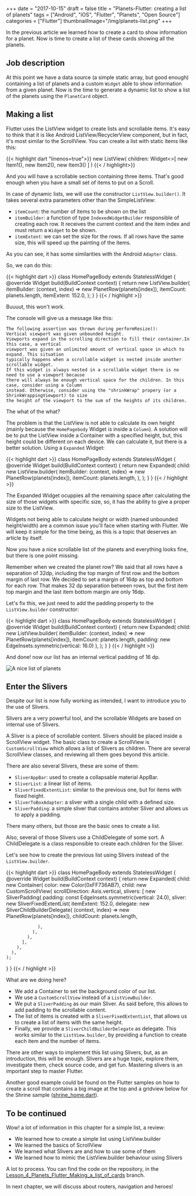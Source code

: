 +++
date = "2017-10-15"
draft = false
title = "Planets-Flutter: creating a list of planets"
tags = ["Android", "iOS", "Flutter", "Planets", "Open Source"]
categories = ["Flutter"]
thumbnailImage="/img/planets-list.png"
+++

In the previous article we learned how to create a card to show information for a planet. Now is time to create a list of these cards showing all the planets.

<!--more--> 

## Job description

At this point we have a data source (a simple static array, but good enough) containing a list of planets and a custom `Widget` able to show information from a given planet. Now is the time to generate a dynamic list to show a list of the planets using the `PlanetCard` object.

## Making a list

Flutter uses the ListView widget to create lists and scrollable items. It's easy to think that it is like Android ListView/RecyclerView component, but in fact, it's most similar to the ScrollView. You can create a list with static items like this:

{{< highlight dart "linenos=true">}}
new ListView(
  children: Widget<>[
    new Item1(),
    new Item2(),
    new Item3()
  ]
)
{{< / highlight>}}

And you will have a scrollable section containing three items. That's good enough when you have a small set of items to put on a Scroll.

In case of dynamic lists, we will use the constructor `ListView.builder()`. It takes several extra parameters other than the SimpleListView:

* `itemCount`: the number of items to be shown on the list
* `itemBuilder`: a function of type `IndexedWidgetBuilder` responsible of creating each row. It receives the current context and the item index and must return a `Widget` to be shown.
* `itemExtent`: we can set the size for the rows. If all rows have the same size, this will speed up the painting of the items.

As you can see, it has some similarities with the Android `Adapter` class.

So, we can do this:

{{< highlight dart >}}
class HomePageBody extends StatelessWidget {
  @override
  Widget build(BuildContext context) {
    return new ListView.builder(
      itemBuilder: (context, index) => new PlanetRow(planets[index]),
      itemCount: planets.length,
      itemExtent: 152.0,
    );
  }
}
{{< / highlight >}}

Buuuut, this won't work.

The console will give us a message like this:

```
The following assertion was thrown during performResize():
Vertical viewport was given unbounded height.
Viewports expand in the scrolling direction to fill their container.In this case, a vertical
viewport was given an unlimited amount of vertical space in which to expand. This situation
typically happens when a scrollable widget is nested inside another scrollable widget.
If this widget is always nested in a scrollable widget there is no need to use a viewport because
there will always be enough vertical space for the children. In this case, consider using a Column
instead. Otherwise, consider using the "shrinkWrap" propery (or a ShrinkWrappingViewport) to size
the height of the viewport to the sum of the heights of its children.
```

The what of the what?

The problem is that the ListView is not able to calculate its own height (mainly because the `HomePagebody` Widget is inside a `Column`). A solution will be to put the ListView inside a Container with a specified height, but, this height could be different on each device. We can calculate it, but there is a better solution. Using a `Expanded` Widget:

{{< highlight dart >}}
class HomePageBody extends StatelessWidget {
  @override
  Widget build(BuildContext context) {
    return new Expanded(
      child: new ListView.builder(
        itemBuilder: (context, index) => new PlanetRow(planets[index]),
        itemCount: planets.length,
      ),
    );
  }
}
{{< / highlight >}}

The Expanded Widget ocuppies all the remaining space after calculating the size of those widgets with specific size, so, it has the ability to give a proper size to the ListView.

Widgets not being able to calculate height or width (named unbounded height/width) are a common issue you'll face when starting with Flutter. We will keep it simple for the time being, as this is a topic that deserves an article by itself.

Now you have a nice scrollable list of the planets and everything looks fine, but there is one point missing.

Remember when we created the planet row? We said that all rows have a separation of 32dp, including the top margin of first row and the bottom margin of last row. We decided to set a margin of 16dp as top and bottom for each row. That makes 32 dp separation between rows, but the first item top margin and the last item bottom margin are only 16dp.

Let's fix this, we just need to add the padding property to the `ListView.builder` constructor:

{{< highlight dart >}}
class HomePageBody extends StatelessWidget {
  @override
  Widget build(BuildContext context) {
    return new Expanded(
      child: new ListView.builder(
        itemBuilder: (context, index) => new PlanetRow(planets[index]),
        itemCount: planets.length,
        padding: new EdgeInsets.symmetric(vertical: 16.0)
      ),
    );
  }
}
{{< / highlight >}}

And done! now our list has an internal vertical padding of 16 dp.

![A nice list of planets](/img/planets-list.png)

## Enter the Slivers

Despite our list is now fully working as intended, I want to introduce you to the use of Slivers. 

Slivers are a very powerful tool, and  the scrollable Widgets are based on internal use of Slivers.

A Sliver is a piece of scrollable content. Slivers should be placed inside a ScrollView widget. The basic class to create a ScrollView is `CustomScrollView` which allows a list of Slivers as children. There are several ScrollView classes, and reviewing all them goes beyond this article.

There are also several Slivers, these are some of them:

* `SliverAppBar`: used to create a collapsable material AppBar.
* `SliverList`: a linear list of items.
* `SliverFixedExtentList`: similar to the previous one, but for items with fixed height.
* `SliverToBoxAdapter`: a sliver with a single child with a defined size.
* `SliverPadding`: a simple sliver that contains antoher Sliver and allows us to apply a padding.

There many others, but those are the basic ones to create a list.

Also, several of those Slivers use a ChildDelegate of some sort. A ChildDelegate is a class responsible to create each children for the Sliver.

Let's see how to create the previous list using Slivers instead of the `ListView.builder`.

{{< highlight dart >}}
class HomePageBody extends StatelessWidget {
  @override
  Widget build(BuildContext context) {
    return new Expanded(
      child: new Container(
        color: new Color(0xFF736AB7),
        child: new CustomScrollView(
          scrollDirection: Axis.vertical,
          slivers: <Widget>[
            new SliverPadding(
              padding: const EdgeInsets.symmetric(vertical: 24.0),
              sliver: new SliverFixedExtentList(
                itemExtent: 152.0,
                delegate: new SliverChildBuilderDelegate(
                    (context, index) => new PlanetRow(planets[index]),
                  childCount: planets.length,

                ),
              ),
            ),
          ],
        ),
      ),
    );
  }
}
{{< / highlight >}}

What are we doing here?

* We add a Container to set the background color of our list.
* We use a `CustomScrollView` instead of a `ListViewBuilder`. 
* We put a `SliverPadding` as our main Sliver. As said before, this allows to add padding to the scrollable content.
* The list of items is created with a `SliverFixedExtentList`, that allows us to create a list of items with the same height.
* Finally, we provide a `SliverChildBuilderDelegate` as delegate. This works similar to the `ListView.builder`, by providing a function to create each item and the number of items.

There are other ways to implement this list using Slivers, but, as an introduction, this will be enough. Slivers are a huge topic, explore them, investigate them, check source code, and get fun. Mastering slivers is an important step to master Flutter.

Another good example could be found on the Flutter samples on how to create a scroll that contains a big image at the top and a gridview below for the Shrine sample ([shrine_home.dart](https://github.com/flutter/flutter/blob/e20bff4d794457b73cfb97bab7652e4e106f6a2d/examples/flutter_gallery/lib/demo/shrine/shrine_home.dart#L385)).

## To be continued

Wow! a lot of information in this chapter for a simple list, a review:

* We learned how to create a simple list using ListView.builder
* We learned the basics of ScrollView
* We learned what Slivers are and how to use some of them
* We learned how to mimic the ListView.builder behaviour using Slivers

A lot to process. You can find the code on the repository, in the [Lesson_4_Planets_Flutter_Making_a_list_of_cards](https://github.com/sergiandreplace/flutter_planets_tutorial/tree/Lesson_4_Planets_Flutter_Making_a_list_of_cards) branch.

In next chapter, we will discuss about routers, navigation and heroes!











